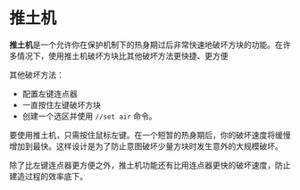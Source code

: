 # 推土机

**推土机**是一个允许你在保护机制下的热身期过后非常快速地破坏方块的功能。在许多情况下，使用推土机破坏方块比其他破坏方法更快捷、更方便

其他破坏方法：
- 配置左键连点器
- 一直按住左键破坏方块
- 创建一个选区并使用 `//set air` 命令。

要使用推土机，只需按住鼠标左键。在一个短暂的热身期后，你的破坏速度将缓慢增加到最快。这样设计是为了防止意图破坏少量方块时发生意外的大规模破坏。

除了比左键连点器更方便之外，推土机功能还有比用连点器更快的破坏速度，防止建造过程的效率底下。